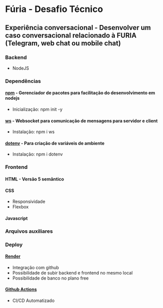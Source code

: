 # Fúria - Desafio Técnico

## Experiência conversacional - Desenvolver um caso conversacional relacionado à FURIA (Telegram, web chat ou mobile chat)

### Backend

* NodeJS

### Dependências

#### [npm](https://docs.npmjs.com/) - Gerenciador de pacotes para facilitação do desenvolvimento em nodejs

* Inicialização: npm init -y

#### [ws](https://www.npmjs.com/package/ws) - Websocket para comunicação de mensagens para servidor e client

* Instalação: npm i ws

#### [dotenv](https://www.npmjs.com/package/dotenv) - Para criação de variáveis de ambiente

* Instalação: npm i dotenv

### Frontend

#### HTML - Versão 5 semântico

#### CSS

* Responsividade
* Flexbox

#### Javascript

### Arquivos auxiliares

### Deploy

#### [Render](https://render.com/)

* Integração com github
* Possibilidade de subir backend e frontend no mesmo local
* Possibilidade de banco no plano free

#### [Github Actions](https://github.com/features/actions)

* CI/CD Automatizado
